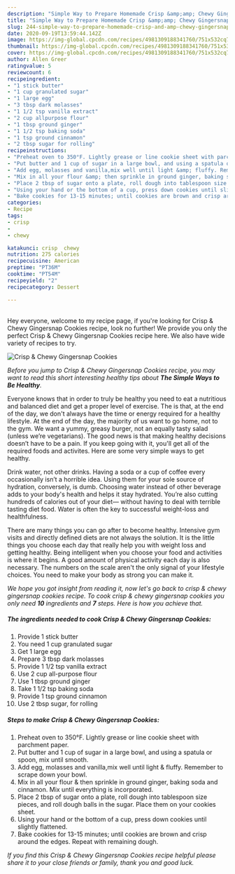 ```yaml
---
description: "Simple Way to Prepare Homemade Crisp &amp;amp; Chewy Gingersnap Cookies"
title: "Simple Way to Prepare Homemade Crisp &amp;amp; Chewy Gingersnap Cookies"
slug: 244-simple-way-to-prepare-homemade-crisp-and-amp-chewy-gingersnap-cookies
date: 2020-09-19T13:59:44.142Z
image: https://img-global.cpcdn.com/recipes/4981309188341760/751x532cq70/crisp-chewy-gingersnap-cookies-recipe-main-photo.jpg
thumbnail: https://img-global.cpcdn.com/recipes/4981309188341760/751x532cq70/crisp-chewy-gingersnap-cookies-recipe-main-photo.jpg
cover: https://img-global.cpcdn.com/recipes/4981309188341760/751x532cq70/crisp-chewy-gingersnap-cookies-recipe-main-photo.jpg
author: Allen Greer
ratingvalue: 5
reviewcount: 6
recipeingredient:
- "1 stick butter"
- "1 cup granulated sugar"
- "1 large egg"
- "3 tbsp dark molasses"
- "1 1/2 tsp vanilla extract"
- "2 cup allpurpose flour"
- "1 tbsp ground ginger"
- "1 1/2 tsp baking soda"
- "1 tsp ground cinnamon"
- "2 tbsp sugar for rolling"
recipeinstructions:
- "Preheat oven to 350°F. Lightly grease or line cookie sheet with parchment paper."
- "Put butter and 1 cup of sugar in a large bowl, and using a spatula or spoon, mix until smooth."
- "Add egg, molasses and vanilla,mix well until light &amp; fluffy. Remember to scrape down your bowl."
- "Mix in all your flour &amp; then sprinkle in ground ginger, baking soda and cinnamon. Mix until everything is incorporated."
- "Place 2 tbsp of sugar onto a plate, roll dough into tablespoon size pieces, and roll dough balls in the sugar. Place them on your cookies sheet."
- "Using your hand or the bottom of a cup, press down cookies until slightly flattened."
- "Bake cookies for 13-15 minutes; until cookies are brown and crisp around the edges. Repeat with remaining dough."
categories:
- Recipe
tags:
- crisp
- 
- chewy

katakunci: crisp  chewy 
nutrition: 275 calories
recipecuisine: American
preptime: "PT36M"
cooktime: "PT54M"
recipeyield: "2"
recipecategory: Dessert

---
```

<br>
Hey everyone, welcome to my recipe page, if you're looking for Crisp &amp; Chewy Gingersnap Cookies recipe, look no further! We provide you only the perfect Crisp &amp; Chewy Gingersnap Cookies recipe here. We also have wide variety of recipes to try.
<br>


![Crisp &amp; Chewy Gingersnap Cookies](https://img-global.cpcdn.com/recipes/4981309188341760/751x532cq70/crisp-chewy-gingersnap-cookies-recipe-main-photo.jpg)

<i>Before you jump to Crisp &amp; Chewy Gingersnap Cookies recipe, you may want to read this short interesting healthy tips about <strong>The Simple Ways to Be Healthy</strong>.</i>

Everyone knows that in order to truly be healthy you need to eat a nutritious and balanced diet and get a proper level of exercise. The  is that, at the end of the day, we don't always have the time or energy required for a healthy lifestyle. At the end of the day, the majority of us want to go home, not to the gym. We want a yummy, greasy burger, not an equally tasty salad (unless we’re vegetarians). The good news is that making healthy decisions doesn’t have to be a pain. If you keep going with it, you'll get all of the required foods and activites. Here are some very simple ways to get healthy.

Drink water, not other drinks. Having a soda or a cup of coffee every occasionally isn’t a horrible idea. Using them for your sole source of hydration, conversely, is dumb. Choosing water instead of other beverage adds to your body's health and helps it stay hydrated. You’re also cutting hundreds of calories out of your diet— without having to deal with terrible tasting diet food. Water is often the key to successful weight-loss and healthfulness.

There are many things you can go after to become healthy. Intensive gym visits and directly defined diets are not always the solution. It is the little things you choose each day that really help you with weight loss and getting healthy. Being intelligent when you choose your food and activities is where it begins. A good amount of physical activity each day is also necessary. The numbers on the scale aren't the only signal of your lifestyle choices. You need to make your body as strong you can make it. 


<i>We hope you got insight from reading it, now let's go back to crisp &amp; chewy gingersnap cookies recipe. To cook crisp &amp; chewy gingersnap cookies you only need <strong>10</strong> ingredients and <strong>7</strong> steps. Here is how you achieve that.
</i>

##### The ingredients needed to cook Crisp &amp; Chewy Gingersnap Cookies:

1. Provide 1 stick butter
1. You need 1 cup granulated sugar
1. Get 1 large egg
1. Prepare 3 tbsp dark molasses
1. Provide 1 1/2 tsp vanilla extract
1. Use 2 cup all-purpose flour
1. Use 1 tbsp ground ginger
1. Take 1 1/2 tsp baking soda
1. Provide 1 tsp ground cinnamon
1. Use 2 tbsp sugar, for rolling


##### Steps to make Crisp &amp; Chewy Gingersnap Cookies:

1. Preheat oven to 350°F. Lightly grease or line cookie sheet with parchment paper.
1. Put butter and 1 cup of sugar in a large bowl, and using a spatula or spoon, mix until smooth.
1. Add egg, molasses and vanilla,mix well until light &amp; fluffy. Remember to scrape down your bowl.
1. Mix in all your flour &amp; then sprinkle in ground ginger, baking soda and cinnamon. Mix until everything is incorporated.
1. Place 2 tbsp of sugar onto a plate, roll dough into tablespoon size pieces, and roll dough balls in the sugar. Place them on your cookies sheet.
1. Using your hand or the bottom of a cup, press down cookies until slightly flattened.
1. Bake cookies for 13-15 minutes; until cookies are brown and crisp around the edges. Repeat with remaining dough.


<i>If you find this Crisp &amp; Chewy Gingersnap Cookies recipe helpful please share it to your close friends or family, thank you and good luck.</i>
